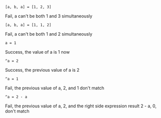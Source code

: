 `[a, b, a] = [1, 2, 3]`

Fail, a can't be both 1 and 3 simultaneously

`[a, b, a] = [1, 1, 2]`

Fail, a can't be both 1 and 2 simultaneously

`a = 1`

Success, the value of a is 1 now

`^a = 2`

Success, the previous value of a is 2

`^a = 1`

Fail, the previous value of a, 2, and 1 don't match

`^a = 2 - a`

Fail, the previous value of a, 2, and the right side expression result 2 - a, 0, don't match
